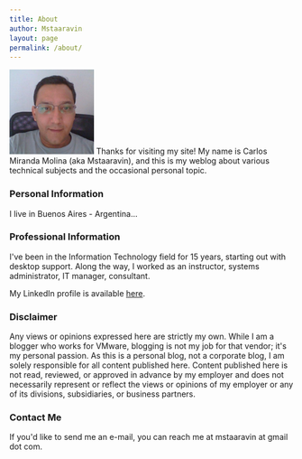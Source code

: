 ```yaml
---
title: About
author: Mstaaravin
layout: page
permalink: /about/
---
```


<img src="/public/img/slowe-inside-small-02-150x150.png" alt="" title="Scott Lowe" width="150" height="150" />
Thanks for visiting my site! My name is Carlos Miranda Molina (aka Mstaaravin), and this is my weblog about various technical subjects and the occasional personal topic.

### Personal Information

I live in Buenos Aires - Argentina...

### Professional Information

I've been in the Information Technology field for 15 years, starting out with desktop support. Along the way, I worked as an instructor, systems administrator, IT manager, consultant.

My LinkedIn profile is available [here][1].

### Disclaimer

Any views or opinions expressed here are strictly my own. While I am a blogger who works for VMware, blogging is not my job for that vendor; it's my personal passion. As this is a personal blog, not a corporate blog, I am solely responsible for all content published here. Content published here is not read, reviewed, or approved in advance by my employer and does not necessarily represent or reflect the views or opinions of my employer or any of its divisions, subsidiaries, or business partners.

### Contact Me

If you'd like to send me an e-mail, you can reach me at mstaaravin at gmail dot com.

 [1]: http://www.linkedin.com/in/cmngen